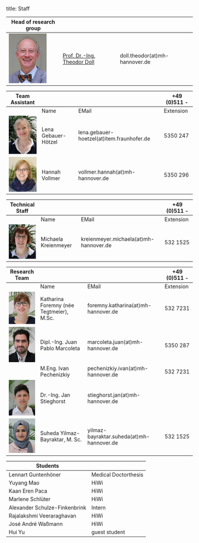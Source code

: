 title: Staff

|Head of research group|        |   |
|--------------|:---------------|----|
|![Image Theo Doll](Doll2.png)|[Prof. Dr.-Ing. Theodor Doll](01_pagedoll.html)|	doll.theodor(at)mh-hannover.de|   



|Team Assistant   |       |   | +49 (0)511 -  |
|--------------|:---------------------|------|---|
|   |Name| EMail|Extension|
|![Lena Gebauer](Lena.JPG)  | Lena Gebauer-Hötzel	| lena.gebauer-hoetzel(at)item.fraunhofer.de|5350 247 |
|![Hannah Vollmer](Hannah.JPG) | Hannah Vollmer        |  vollmer.hannah(at)mh-hannover.de     |5350 296 |

|Technical Staff|                     |      |    +49 (0)511 -  |
|--------------|:---------------------|------|-----|
|   |Name| EMail|Extension|
|![Michaela Kreienmeyer](Michaela2.png) | Michaela Kreienmeyer	|	kreienmeyer.michaela(at)mh-hannover.de     | 532 1525|

|Research Team  |    |  | +49 (0)511 - |
|---------|:------|------|-----|
|   |Name| EMail|Extension|
|![Image Katharina Foremny](Katharina3.png)  | Katharina Foremny (née Tegtmeier), M.Sc. 	|	foremny.katharina(at)mh-hannover.de | 532 7231|
|  ![Image Juan Pablo Marcoleta](Juan2.png)  | Dipl.-Ing. Juan Pablo Marcoleta | marcoleta.juan(at)mh-hannover.de|5350 287 |
|                                            | M.Eng. Ivan Pechenizkiy         | pechenizkiy.ivan(at)mh-hannover.de|532 7231|
|![Image Jan Stieghorst ](Jan.png.jpg) |  Dr.-Ing. Jan Stieghorst|	stieghorst.jan(at)mh-hannover.de|    
|![Image Suheda Yilmaz-Bayraktar](suheda.png) |Suheda Yilmaz-Bayraktar, M. Sc. | yilmaz-bayraktar.suheda(at)mh-hannover.de| 532 1525|



|Students||
|-----------|-------------|
|Lennart Guntenhöner | Medical Doctorthesis|
|Yuyang Mao| HiWi|
|Kaan Eren Paca| HiWi|
|Marlene Schlüter| HiWi|
|Alexander Schulze-Finkenbrink|Intern|
|Rajalakshmi Veeraraghavan| HiWi|
|José André Waßmann| HiWi|
|Hui Yu| guest student| 





